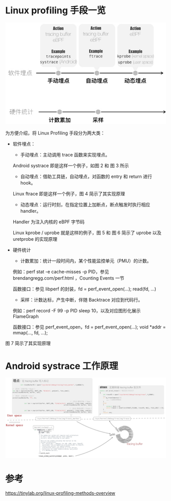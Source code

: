 
# Linux profiling 手段一览

![2020-01-29-18-26-06.png](./images/2020-01-29-18-26-06.png)

为方便介绍，将 Linux Profiling 手段分为两大类：

- 软件埋点：

    - 手动埋点：主动调用 trace 函数来实现埋点。

    Android systrace 即是这样一个例子，如图 2 和 图 3 所示

    - 自动埋点：借助工具链，自动埋点，对函数的 entry 和 return 进行 hook。

    Linux ftrace 即是这样一个例子，图 4 简示了其实现原理

    - 动态埋点：运行时刻，在指定位置上加断点，断点触发时执行相应 handler。

    Handler 为注入内核的 eBPF 字节码

    Linux kprobe / uprobe 就是这样的例子，图 5 和 图 6 简示了 uprobe 以及 uretprobe 的实现原理

- 硬件统计

    - 计数累加：统计一段时间内，某个性能监控单元（PMU）的计数。

    例如：perf stat -e cache-misses -p PID，参见 brendangregg.com/perf.html ，Counting Events 一节

    函数接口：参见 libperf 的封装，fd = perf_event_open(...); read(fd, …)

    - 采样：计数达标，产生中断，伴随 Backtrace 对应到代码行。

    例如：perf record -F 99 -p PID sleep 10，以及对应图形化展示 FlameGraph

    函数接口：参见 perf_event_open，fd = perf_event_open(…); void *addr = mmap(…, fd, …);

图 7 简示了其实现原理

# Android systrace 工作原理

![2020-01-29-18-30-10.png](./images/2020-01-29-18-30-10.png)

# 参考

https://tinylab.org/linux-profiling-methods-overview